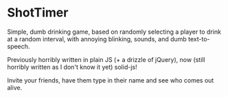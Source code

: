 # ShotTimer

Simple, dumb drinking game, based on randomly selecting a player to drink at a random interval, with annoying blinking, sounds, and dumb text-to-speech.

Previously horribly written in plain JS (+ a drizzle of jQuery), now (still horribly written as I don't know it yet) solid-js!

Invite your friends, have them type in their name and see who comes out alive.